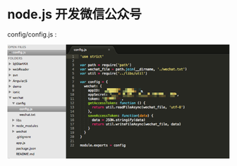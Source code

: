 # node.js 开发微信公众号

config/config.js :

![image](https://github.com/Hugo-seth/wechat/blob/master/images/config.png)
